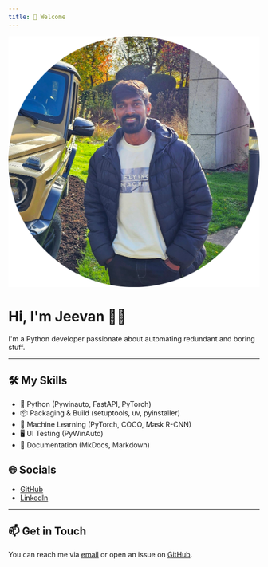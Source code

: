 ```yaml
---
title: 👋 Welcome
---
```

![Jeevan Kumar Profile Picture](assets\jkprofile.png)

# Hi, I'm Jeevan 👨‍💻

I'm a Python developer passionate about automating redundant and boring stuff. 

---

## 🛠️ My Skills

- 🐍 Python (Pywinauto, FastAPI, PyTorch)
- 📦 Packaging & Build (setuptools, uv, pyinstaller)
- 🧠 Machine Learning (PyTorch, COCO, Mask R-CNN)
- 🖥️ UI Testing (PyWinAuto)
- 📘 Documentation (MkDocs, Markdown)


## 🌐 Socials

- [GitHub](https://github.com/cassini1010)
- [LinkedIn](https://www.linkedin.com/in/jeevan-kumar-15ec070)

---

## 📫 Get in Touch

You can reach me via [email](mailto:jeevan15070@gmail.com
) or open an issue on [GitHub](https://github.com/cassini1010).
